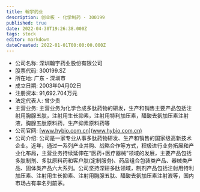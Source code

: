 ```yaml
---
title: 翰宇药业
description: 创业板 - 化学制药 - 300199
published: true
date: 2022-04-30T19:26:38.000Z
tags: stock
editor: markdown
dateCreated: 2022-01-01T00:00:00.000Z
---
```


- 公司名称: 深圳翰宇药业股份有限公司
- 股票代码: 300199.SZ
- 所在地: 广东 - 深圳市
- 成立日期: 2003年04月02日
- 注册资本: 91,692.704万元
- 法定代表人: 曾少贵
- 主营业务: 主营业务为化学合成多肽药物的研发，生产和销售主要产品包括注射用胸腺五肽，注射用生长抑素，注射用特利加压素，醋酸去氨加压素注射液，胸腺五肽原料药，生产抑素原料药等
- 公司官网: [www.hybio.com.cn](www.hybio.com.cn)
- 公司介绍: 公司是一家专业从事多肽药物研发、生产和销售的国家级高新技术企业。近年，通过一系列产业并购、战略合作等方式，积极进行业务拓展和产业化布局，主营业务持续延伸在“医药+医疗器械”领域的发展，主要产品包括多肽制剂、多肽原料药和客户肽(定制服务)、药品组合包装类产品、器械类产品、固体类产品六大系列。公司坚持深耕多肽领域，制剂产品包括注射用特利加压素、注射用生长抑素、注射用胸腺五肽、醋酸去氨加压素注射液等，国内市场占有率名列前茅。


